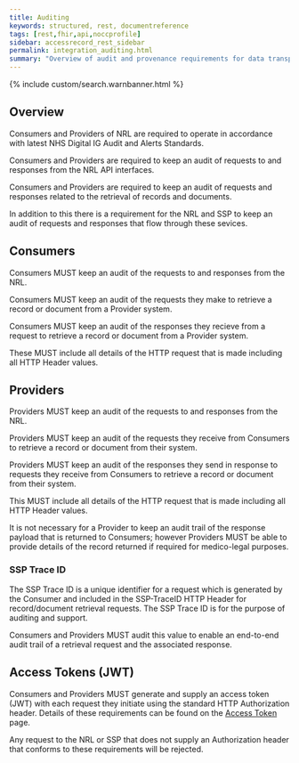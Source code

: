 ```yaml
---
title: Auditing
keywords: structured, rest, documentreference
tags: [rest,fhir,api,noccprofile]
sidebar: accessrecord_rest_sidebar
permalink: integration_auditing.html
summary: "Overview of audit and provenance requirements for data transported over NRL FHIR and SSP interfaces."
---
```


{% include custom/search.warnbanner.html %}


## Overview ##

Consumers and Providers of NRL are required to operate in accordance with latest NHS Digital IG Audit and Alerts Standards.

Consumers and Providers are required to keep an audit of requests to and responses from the NRL API interfaces.

Consumers and Providers are required to keep an audit of requests and responses related to the retrieval of records and documents.

In addition to this there is a requirement for the NRL and SSP to keep an audit of requests and responses that flow through these sevices.

## Consumers ##

Consumers MUST keep an audit of the requests to and responses from the NRL.

Consumers MUST keep an audit of the requests they make to retrieve a record or document from a Provider system.

Consumers MUST keep an audit of the responses they recieve from a request to retrieve a record or document from a Provider system.

These MUST include all details of the HTTP request that is made including all HTTP Header values.

## Providers ##

Providers MUST keep an audit of the requests to and responses from the NRL.

Providers MUST keep an audit of the requests they receive from Consumers to retrieve a record or document from their system.

Providers MUST keep an audit of the responses they send in response to requests they receive from Consumers to retrieve a record or document from their system.

This MUST include all details of the HTTP request that is made including all HTTP Header values.

It is not necessary for a Provider to keep an audit trail of the response payload that is returned to Consumers; however Providers MUST be able to provide details of the record returned if required for medico-legal purposes. 

### SSP Trace ID ###

The SSP Trace ID is a unique identifier for a request which is generated by the Consumer and included in the SSP-TraceID HTTP Header for record/document retrieval requests. The SSP Trace ID is for the purpose of auditing and support. 

Consumers and Providers MUST audit this value to enable an end-to-end audit trail of a retrieval request and the associated response. 

## Access Tokens (JWT) ##

Consumers and Providers MUST generate and supply an access token (JWT) with each request they initiate using the standard HTTP Authorization header. Details of these requirements can be found on the [Access Token](integration_access_tokens_JWT.html) page. 

Any request to the NRL or SSP that does not supply an Authorization header that conforms to these requirements will be rejected. 